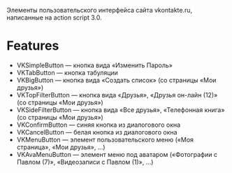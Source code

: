 Элементы пользовательского интерфейса сайта vkontakte.ru, написанные на action script 3.0.

# Features #
  * VKSimpleButton — кнопка вида «Изменить Пароль»
  * VKTabButton — кнопка табуляции
  * VKBigButton — кнопка вида «Создать список» (со страницы «Мои друзья»)
  * VKTopFilterButton — кнопка вида «Друзья», «Друзья он-лайн (12)» (со страницы «Мои друзья»)
  * VKSideFilterButton — кнопка вида «Все друзья», «Телефонная книга» (со страницы «Мои друзья»)
  * VKConfirmButton — синяя кнопка из диалогового окна
  * VKCancelButton — белая кнопка из диалогового окна
  * VKMenuButton — элемент пользовательского меню («Моя страница», «Мои друзья», ...)
  * VKAvaMenuButton — элемент меню под аватаром («Фотографии с Павлом (7)», «Видеозаписи с Павлом (1)», ...)